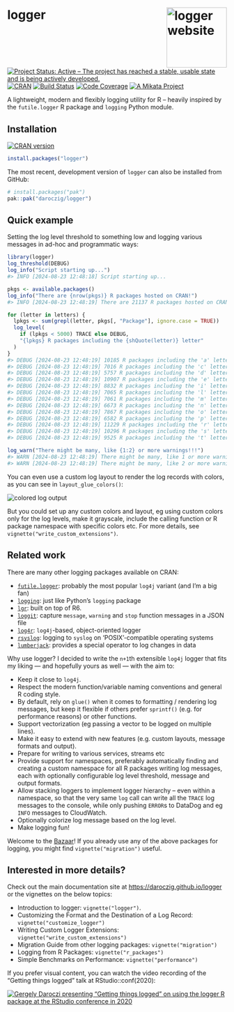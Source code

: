 
<!-- README.md is generated from README.Rmd. Please edit that file -->

# logger <a href="https://daroczig.github.io/logger"><img src="man/figures/logo.png" align="right" height="138" alt="logger website" /></a>

<!-- badges: start -->

[![Project Status: Active – The project has reached a stable, usable
state and is being actively
developed.](https://www.repostatus.org/badges/latest/active.svg)](https://www.repostatus.org/#active)
[![CRAN](https://www.r-pkg.org/badges/version/logger)](https://cran.r-project.org/package=logger)
[![Build
Status](https://github.com/daroczig/logger/workflows/R-CMD-check/badge.svg)](https://github.com/daroczig/logger/actions)
[![Code
Coverage](https://codecov.io/gh/daroczig/logger/branch/master/graph/badge.svg)](https://app.codecov.io/gh/daroczig/logger)
[![A Mikata
Project](https://mikata.dev/img/badge.svg)](https://mikata.dev)
<!-- badges: end -->

A lightweight, modern and flexibly logging utility for R – heavily
inspired by the `futile.logger` R package and `logging` Python module.

## Installation

[![CRAN
version](https://www.r-pkg.org/badges/version-ago/logger)](https://cran.r-project.org/package=logger)

``` r
install.packages("logger")
```

The most recent, development version of `logger` can also be installed
from GitHub:

``` r
# install.packages("pak")
pak::pak("daroczig/logger")
```

## Quick example

Setting the log level threshold to something low and logging various
messages in ad-hoc and programmatic ways:

``` r
library(logger)
log_threshold(DEBUG)
log_info("Script starting up...")
#> INFO [2024-08-23 12:48:18] Script starting up...

pkgs <- available.packages()
log_info("There are {nrow(pkgs)} R packages hosted on CRAN!")
#> INFO [2024-08-23 12:48:19] There are 21137 R packages hosted on CRAN!

for (letter in letters) {
  lpkgs <- sum(grepl(letter, pkgs[, "Package"], ignore.case = TRUE))
  log_level(
    if (lpkgs < 5000) TRACE else DEBUG,
    "{lpkgs} R packages including the {shQuote(letter)} letter"
  )
}
#> DEBUG [2024-08-23 12:48:19] 10185 R packages including the 'a' letter
#> DEBUG [2024-08-23 12:48:19] 7016 R packages including the 'c' letter
#> DEBUG [2024-08-23 12:48:19] 5757 R packages including the 'd' letter
#> DEBUG [2024-08-23 12:48:19] 10907 R packages including the 'e' letter
#> DEBUG [2024-08-23 12:48:19] 8832 R packages including the 'i' letter
#> DEBUG [2024-08-23 12:48:19] 7065 R packages including the 'l' letter
#> DEBUG [2024-08-23 12:48:19] 7061 R packages including the 'm' letter
#> DEBUG [2024-08-23 12:48:19] 6673 R packages including the 'n' letter
#> DEBUG [2024-08-23 12:48:19] 7867 R packages including the 'o' letter
#> DEBUG [2024-08-23 12:48:19] 6582 R packages including the 'p' letter
#> DEBUG [2024-08-23 12:48:19] 11229 R packages including the 'r' letter
#> DEBUG [2024-08-23 12:48:19] 10296 R packages including the 's' letter
#> DEBUG [2024-08-23 12:48:19] 9525 R packages including the 't' letter

log_warn("There might be many, like {1:2} or more warnings!!!")
#> WARN [2024-08-23 12:48:19] There might be many, like 1 or more warnings!!!
#> WARN [2024-08-23 12:48:19] There might be many, like 2 or more warnings!!!
```

You can even use a custom log layout to render the log records with
colors, as you can see in `layout_glue_colors()`:

<img src="man/figures/colors.png" alt="colored log output">

But you could set up any custom colors and layout, eg using custom
colors only for the log levels, make it grayscale, include the calling
function or R package namespace with specific colors etc. For more
details, see `vignette("write_custom_extensions")`.

## Related work

There are many other logging packages available on CRAN:

- [`futile.logger`](https://cran.r-project.org/package=futile.logger):
  probably the most popular `log4j` variant (and I’m a big fan)
- [`logging`](https://cran.r-project.org/package=logging): just like
  Python’s `logging` package
- [`lgr`](https://cran.r-project.org/package=lgr): built on top of R6.
- [`loggit`](https://cran.r-project.org/package=loggit): capture
  `message`, `warning` and `stop` function messages in a JSON file
- [`log4r`](https://cran.r-project.org/package=log4r): `log4j`-based,
  object-oriented logger
- [`rsyslog`](https://cran.r-project.org/package=rsyslog): logging to
  `syslog` on ‘POSIX’-compatible operating systems
- [`lumberjack`](https://cran.r-project.org/package=lumberjack):
  provides a special operator to log changes in data

Why use logger? I decided to write the `n+1`th extensible `log4j` logger
that fits my liking — and hopefully yours as well — with the aim to:

- Keep it close to `log4j`.
- Respect the modern function/variable naming conventions and general R
  coding style.
- By default, rely on `glue()` when it comes to formatting / rendering
  log messages, but keep it flexible if others prefer `sprintf()`
  (e.g. for performance reasons) or other functions.
- Support vectorization (eg passing a vector to be logged on multiple
  lines).
- Make it easy to extend with new features (e.g. custom layouts, message
  formats and output).
- Prepare for writing to various services, streams etc
- Provide support for namespaces, preferably automatically finding and
  creating a custom namespace for all R packages writing log messages,
  each with optionally configurable log level threshold, message and
  output formats.
- Allow stacking loggers to implement logger hierarchy – even within a
  namespace, so that the very same `log` call can write all the `TRACE`
  log messages to the console, while only pushing `ERROR`s to DataDog
  and eg `INFO` messages to CloudWatch.
- Optionally colorize log message based on the log level.
- Make logging fun!

Welcome to the
[Bazaar](https://en.wikipedia.org/wiki/The_Cathedral_and_the_Bazaar)! If
you already use any of the above packages for logging, you might find
`vignette("migration")` useful.

## Interested in more details?

<div class=".pkgdown-hide">

Check out the main documentation site at
<https://daroczig.github.io/logger> or the vignettes on the below
topics:

- Introduction to logger: `vignette("logger")`.
- Customizing the Format and the Destination of a Log Record:
  `vignette("customize_logger")`
- Writing Custom Logger Extensions:
  `vignette("write_custom_extensions")`
- Migration Guide from other logging packages: `vignette("migration")`
- Logging from R Packages: `vignette("r_packages")`
- Simple Benchmarks on Performance: `vignette("performance")`

</div>

If you prefer visual content, you can watch the video recording of the
“Getting things logged” talk at RStudio::conf(2020):

[![Gergely Daroczi presenting “Getting things logged” on using the
`logger` R package at the RStudio conference in
2020](https://img.youtube.com/vi/_rUuBbml9dU/0.jpg)](https://www.youtube.com/watch?v=_rUuBbml9dU)
